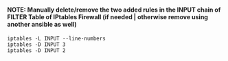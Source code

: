 #### NOTE: Manually delete/remove the two added rules in the INPUT chain of FILTER Table of IPtables Firewall (if needed | otherwise remove using another ansible as well)

```
iptables -L INPUT --line-numbers
iptables -D INPUT 3
iptables -D INPUT 2
```
